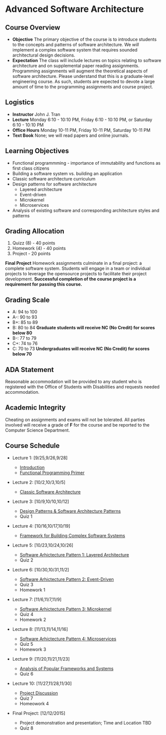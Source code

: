 # Advanced Software Architecture

## Course Overview

- **Objective** The primary objective of the course is to introduce students to the concepts and patterns of software architecture.  We _will_ implement a complex software system that requires sounded architectural design decisions.
- **Expectation** The class will include lectures on topics relating to software architecture and on supplemental paper reading assignments.  Programming assignments will augment the theoretical aspects of software architecture.  Please understand that this is a graduate-level engineering course.  As such, students are expected to devote a large amount of time to the programming assignments and course project.

## Logistics

- **Instructor** John J. Tran
- **Lecture** Monday 6:10 - 10:10 PM, Friday 6:10 - 10:10 PM, or Saturday 6:10 - 10:10 PM 
- **Office Hours** Monday 10-11 PM, Friday 10-11 PM, Saturday 10-11 PM 
- **Text Book**  None; we will read papers and online journals.

## Learning Objectives

- Functional programmming - importance of immutability and functions as first class citizens
- Building a software system vs. building an application
- Classic software architecture curriculum
- Design patterns for software architecture
  - Layered architecture
  - Event-driven
  - Microkernel
  - Microservices
- Analysis of existing software and corresponding architecture styles and patterns

## Grading Allocation

1. Quizz (8) - 40 points
2. Homework (4) - 40 points
3. Project - 20 points

**Final Project** Homework assignments culminate in a final project: a complete software system. Students will engage in a team or individual projects to leverage the opensource projects to facilitate their project development. **Successful completion of the course project is a requirement for passing this course.**

## Grading Scale

* A: 94 to 100
* A-: 90 to 93
* B+: 85 to 89
* B: 80 to 84 **Graduate students will receive NC (No Credit) for scores below 80**
* B-: 77 to 79
* C+: 74 to 76
* C: 70 to 73 **Undergraduates will receive NC (No Credit) for scores below 70**

## ADA Statement

Reasonable accommodation will be provided to any student who is registered with the Office of Students with Disabilities and requests needed accommodation.

## Academic Integrity

Cheating on assignments and exams will not be tolerated. All parties involved will receive a grade of **F** for the course and be reported to the Computer Science Department.

## Course Schedule

* Lecture 1: [9/25,9/26,9/28] 
  * [Introduction](documents/notes/01_introduction.md)
  * [Functional Programming Primer](documents/notes/02_functional-primer.md)

* Lecture 2: [10/2,10/3,10/5] 
  * [Classic Software Architecture](documents/notes/03_classic-software-architecture.md)

* Lecture 3: [10/9,10/10,10/12] 
  * [Design Patterns & Software Architecture Patterns](documents/notes/04_design-patterns.md)
  * Quiz 1

* Lecture 4: [10/16,10/17,10/19] 
  * [Framework for Building Complex Software Systems](documents/notes/05_framework-complex-systems.md) 

* Lecture 5: [10/23,10/24,10/26] 
  * [Software Arhictecture Pattern 1: Layered Architecture](documents/notes/06_layered-architecture.md) 
  * Quiz 2

* Lecture 6: [10/30,10/31,11/2] 
  * [Software Arhictecture Pattern 2: Event-Driven](documents/notes/07_event-driven.md) 
  * Quiz 3
  * Homework 1

* Lecture 7: [11/6,11/7,11/9] 
  * [Software Arhictecture Pattern 3: Microkernel](documents/notes/08_microkernel.md)
  * Quiz 4
  * Homework 2

* Lecture 8: [11/13,11/14,11/16] 
  * [Software Arhictecture Pattern 4: Microservices](documents/notes/09_microservices.md) 
  * Quiz 5
  * Homework 3

* Lecture 9: [11/20,11/21,11/23] 
  * [Analysis of Popular Frameworks and Systems](documents/notes/10_analysis.md)
  * Quiz 6

* Lecture 10: [11/27,11/28,11/30]
  * [Project Discussion](documents/final-project/project.md)
  * Quiz 7
  * Homeowork 4

* Final Project: [12/12/2015] 
  * Project demonstration and presentation; Time and Location TBD
  * Quiz 8


